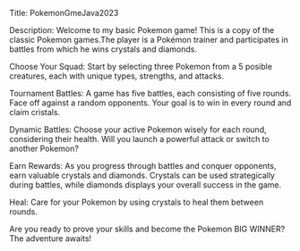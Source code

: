 Title: PokemonGmeJava2023

Description:
Welcome to my basic Pokemon game! This is a copy of the classic Pokemon games.The player is a Pokémon trainer and participates in battles from which he wins crystals and diamonds. 

Choose Your Squad:
Start by selecting three Pokemon from a 5 posible creatures, each with unique types, strengths, and attacks.

Tournament Battles:
A game has five battles, each consisting of five rounds. Face off against a random opponents. Your goal is to win in every round and claim cristals.

Dynamic Battles:
Choose your active Pokemon wisely for each round, considering their health. Will you launch a powerful attack or switch to another Pokemon?

Earn Rewards:
As you progress through battles and conquer opponents, earn valuable crystals and diamonds. Crystals can be used strategically during battles, while diamonds displays your overall success in the game.

Heal:
Care for your Pokemon by using crystals to heal them between rounds. 

Are you ready to prove your skills and become the Pokemon BIG WINNER? The adventure awaits!
